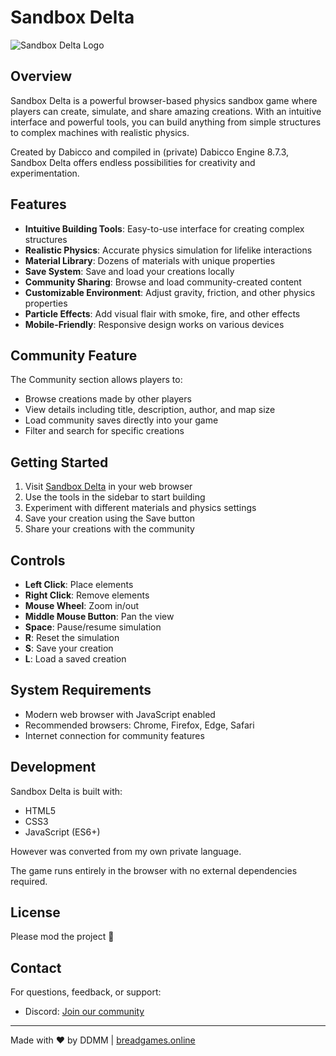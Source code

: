 # Sandbox Delta

![Sandbox Delta Logo](https://breadgames.online/images/sandbox_delta_logo.png)

## Overview

Sandbox Delta is a powerful browser-based physics sandbox game where players can create, simulate, and share amazing creations. With an intuitive interface and powerful tools, you can build anything from simple structures to complex machines with realistic physics.

Created by Dabicco and compiled in (private) Dabicco Engine 8.7.3, Sandbox Delta offers endless possibilities for creativity and experimentation.

## Features

- **Intuitive Building Tools**: Easy-to-use interface for creating complex structures
- **Realistic Physics**: Accurate physics simulation for lifelike interactions
- **Material Library**: Dozens of materials with unique properties
- **Save System**: Save and load your creations locally
- **Community Sharing**: Browse and load community-created content
- **Customizable Environment**: Adjust gravity, friction, and other physics properties
- **Particle Effects**: Add visual flair with smoke, fire, and other effects
- **Mobile-Friendly**: Responsive design works on various devices

## Community Feature

The Community section allows players to:
- Browse creations made by other players
- View details including title, description, author, and map size
- Load community saves directly into your game
- Filter and search for specific creations

## Getting Started

1. Visit [Sandbox Delta](https://breadgames.online/sandbox_delta.html) in your web browser
2. Use the tools in the sidebar to start building
3. Experiment with different materials and physics settings
4. Save your creation using the Save button
5. Share your creations with the community

## Controls

- **Left Click**: Place elements
- **Right Click**: Remove elements
- **Mouse Wheel**: Zoom in/out
- **Middle Mouse Button**: Pan the view
- **Space**: Pause/resume simulation
- **R**: Reset the simulation
- **S**: Save your creation
- **L**: Load a saved creation

## System Requirements

- Modern web browser with JavaScript enabled
- Recommended browsers: Chrome, Firefox, Edge, Safari
- Internet connection for community features

## Development

Sandbox Delta is built with:
- HTML5
- CSS3
- JavaScript (ES6+)

However was converted from my own private language.

The game runs entirely in the browser with no external dependencies required.

## License

Please mod the project 🥺

## Contact

For questions, feedback, or support:
- Discord: [Join our community](https://discord.gg/4WTaENY8UD)

---

Made with ❤️ by DDMM | [breadgames.online](https://breadgames.online)
